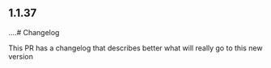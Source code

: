 
## 1.1.37

....# ChangelogThis PR has a changelog that describes better what will really go to this new version
                